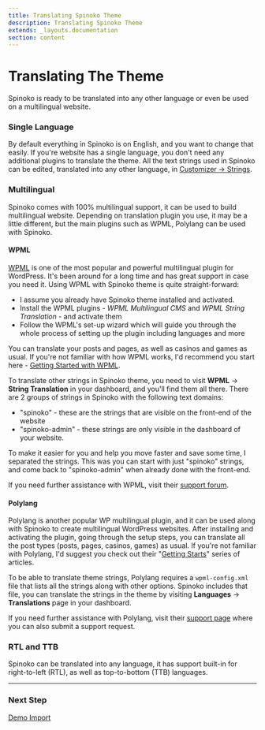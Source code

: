 ```yaml
---
title: Translating Spinoko Theme
description: Translating Spinoko Theme
extends: _layouts.documentation
section: content
---
```


# Translating The Theme

Spinoko is ready to be translated into any other language or even be used on a multilingual website.

### Single Language

By default everything in Spinoko is on English, and you want to change that easily.
If you're website has a single language, you don't need any additional plugins to translate the theme.
All the text strings used in Spinoko can be edited, translated into any other language, in [Customizer &#8594; Strings](/docs/spinoko/customizations#strings).

### Multilingual

Spinoko comes with 100% multilingual support, it can be used to build multilingual website. Depending on translation plugin you use, it may be a little different, but the main plugins such as WPML, Polylang can be used with Spinoko.

#### WPML

[WPML](https://wpml.org) is one of the most popular and powerful multilingual plugin for WordPress. It's been around for a long time and has great support in case you need it.
Using WPML with Spinoko theme is quite straight-forward:

- I assume you already have Spinoko theme installed and activated.
- Install the WPML plugins - *WPML Multilingual CMS* and *WPML String Translation* - and activate them
- Follow the WPML's set-up wizard which will guide you through the whole process of setting up the plugin including languages and more

You can translate your posts and pages, as well as casinos and games as usual. If you're not familiar with how WPML works, I'd recommend you start here - [Getting Started with WPML](https://wpml.org/documentation/getting-started-guide).

To translate other strings in Spinoko theme, you need to visit **WPML** &#8594; **String Translation** in your dashboard, and you'll find them all there. There are 2 groups of strings in Spinoko with the following text domains:

- "spinoko" - these are the strings that are visible on the front-end of the website
- "spinoko-admin" - these strings are only visible in the dashboard of your website.

To make it easier for you and help you move faster and save some time, I separated the strings. This was you can start with just "spinoko" strings, and come back to "spinoko-admin" when already done with the front-end.

If you need further assistance with WPML, visit their [support forum](https://wpml.org/forums/forum/english-support).

#### Polylang

Polylang is another popular WP multilingual plugin, and it can be used along with Spinoko to create multilingual WordPress websites. After installing and activating the plugin, going through the setup steps, you can translate all the post types (posts, pages, casinos, games) as usual. If you're not familiar with Polylang, I'd suggest you check out their "[Getting Starts](https://polylang.pro/doc-category/getting-started/)" series of articles.

To be able to translate theme strings, Polylang requires a `wpml-config.xml` file that lists all the strings along with other options. Spinoko includes that file, you can translate the strings in the theme by visiting **Languages**  &#8594; **Translations** page in your dashboard.

If you need further assistance with Polylang, visit their [support page](https://polylang.pro/doc/) where you can also submit a support request.


### RTL and TTB

Spinoko can be translated into any language, it has support built-in for right-to-left (RTL), as well as top-to-bottom (TTB) languages.

---

### Next Step

[Demo Import](/docs/spinoko/demo-import/)
